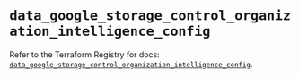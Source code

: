 # `data_google_storage_control_organization_intelligence_config`

Refer to the Terraform Registry for docs: [`data_google_storage_control_organization_intelligence_config`](https://registry.terraform.io/providers/hashicorp/google-beta/6.37.0/docs/data-sources/google_storage_control_organization_intelligence_config).
